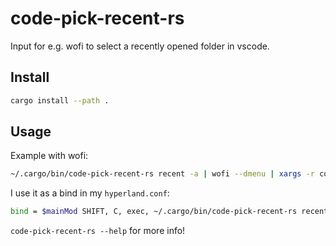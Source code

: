 # code-pick-recent-rs
Input for e.g. wofi to select a recently opened folder in vscode.

## Install
```bash
cargo install --path .
```

## Usage
Example with wofi:
```bash
~/.cargo/bin/code-pick-recent-rs recent -a | wofi --dmenu | xargs -r code
```

I use it as a bind in my `hyperland.conf`:
```bash
bind = $mainMod SHIFT, C, exec, ~/.cargo/bin/code-pick-recent-rs recent -a | wofi --dmenu | xargs -r code
```

`code-pick-recent-rs --help` for more info!
